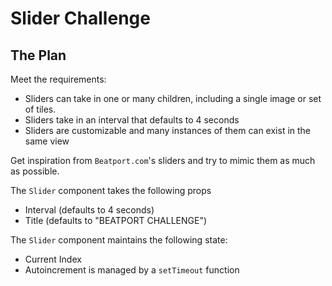 # Slider Challenge

## The Plan

Meet the requirements:
- Sliders can take in one or many children, including a single image or set of tiles.
- Sliders take in an interval that defaults to 4 seconds
- Sliders are customizable and many instances of them can exist in the same view

Get inspiration from `Beatport.com`'s sliders and try to mimic them as much as possible.

The `Slider` component takes the following props
- Interval (defaults to 4 seconds)
- Title (defaults to "BEATPORT CHALLENGE")

The `Slider` component maintains the following state:
- Current Index
- Autoincrement is managed by a `setTimeout` function
